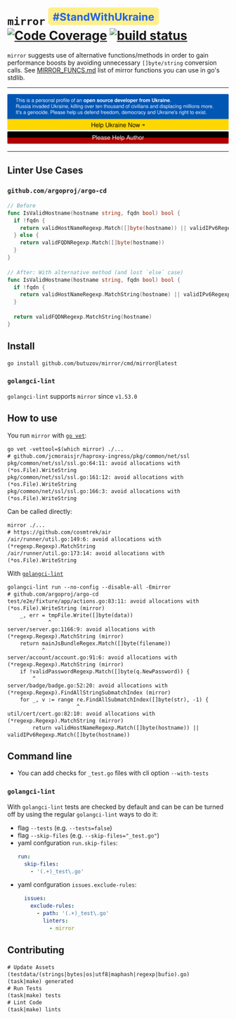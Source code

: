 # `mirror` [![Stand with Ukraine](https://raw.githubusercontent.com/vshymanskyy/StandWithUkraine/main/badges/StandWithUkraine.svg)](https://u24.gov.ua/) [![Code Coverage](https://coveralls.io/repos/github/butuzov/mirror/badge.svg?branch=main)](https://coveralls.io/github/butuzov/mirror?branch=main) [![build status](https://github.com/butuzov/mirror/actions/workflows/main.yaml/badge.svg?branch=main)]()

`mirror` suggests use of alternative functions/methods in order to gain performance boosts by avoiding unnecessary `[]byte/string` conversion calls. See [MIRROR_FUNCS.md](MIRROR_FUNCS.md) list of mirror functions you can use in go's stdlib.

---

[![United 24](https://raw.githubusercontent.com/vshymanskyy/StandWithUkraine/main/banner-personal-page.svg)](https://u24.gov.ua/)
[![Help Oleg Butuzov](https://raw.githubusercontent.com/butuzov/butuzov/main/personal.svg)](https://github.com/butuzov)

---

## Linter Use Cases

### `github.com/argoproj/argo-cd`

```go
// Before
func IsValidHostname(hostname string, fqdn bool) bool {
  if !fqdn {
    return validHostNameRegexp.Match([]byte(hostname)) || validIPv6Regexp.Match([]byte(hostname))
  } else {
    return validFQDNRegexp.Match([]byte(hostname))
  }
}

// After: With alternative method (and lost `else` case)
func IsValidHostname(hostname string, fqdn bool) bool {
  if !fqdn {
    return validHostNameRegexp.MatchString(hostname) || validIPv6Regexp.MatchString(hostname)
  }

  return validFQDNRegexp.MatchString(hostname)
}
```

## Install

```
go install github.com/butuzov/mirror/cmd/mirror@latest
```

### `golangci-lint`
`golangci-lint` supports `mirror` since `v1.53.0`


## How to use

You run `mirror` with [`go vet`](https://pkg.go.dev/cmd/vet):

```
go vet -vettool=$(which mirror) ./...
# github.com/jcmoraisjr/haproxy-ingress/pkg/common/net/ssl
pkg/common/net/ssl/ssl.go:64:11: avoid allocations with (*os.File).WriteString
pkg/common/net/ssl/ssl.go:161:12: avoid allocations with (*os.File).WriteString
pkg/common/net/ssl/ssl.go:166:3: avoid allocations with (*os.File).WriteString
```

Can be called directly:
```
mirror ./...
# https://github.com/cosmtrek/air
/air/runner/util.go:149:6: avoid allocations with (*regexp.Regexp).MatchString
/air/runner/util.go:173:14: avoid allocations with (*os.File).WriteString
```

With [`golangci-lint`](https://github.com/golangci/golangci-lint)

```
golangci-lint run --no-config --disable-all -Emirror
# github.com/argoproj/argo-cd
test/e2e/fixture/app/actions.go:83:11: avoid allocations with (*os.File).WriteString (mirror)
	_, err = tmpFile.Write([]byte(data))
	         ^
server/server.go:1166:9: avoid allocations with (*regexp.Regexp).MatchString (mirror)
	return mainJsBundleRegex.Match([]byte(filename))
	       ^
server/account/account.go:91:6: avoid allocations with (*regexp.Regexp).MatchString (mirror)
	if !validPasswordRegexp.Match([]byte(q.NewPassword)) {
	    ^
server/badge/badge.go:52:20: avoid allocations with (*regexp.Regexp).FindAllStringSubmatchIndex (mirror)
	for _, v := range re.FindAllSubmatchIndex([]byte(str), -1) {
	                  ^
util/cert/cert.go:82:10: avoid allocations with (*regexp.Regexp).MatchString (mirror)
		return validHostNameRegexp.Match([]byte(hostname)) || validIPv6Regexp.Match([]byte(hostname))
```

## Command line

- You can add checks for `_test.go` files with cli option `--with-tests`

### `golangci-lint`
  With `golangci-lint` tests are checked by default and can be can be turned off by using the regular `golangci-lint` ways to do it:

  - flag `--tests` (e.g. `--tests=false`)
  - flag `--skip-files` (e.g. `--skip-files="_test.go"`)
  - yaml confguration `run.skip-files`:
    ```yaml
    run:
      skip-files:
        - '(.+)_test\.go'
    ```
  - yaml confguration `issues.exclude-rules`:
    ```yaml
      issues:
        exclude-rules:
          - path: '(.+)_test\.go'
            linters:
              - mirror
      ```


## Contributing

```shell
# Update Assets (testdata/(strings|bytes|os|utf8|maphash|regexp|bufio).go)
(task|make) generated
# Run Tests
(task|make) tests
# Lint Code
(task|make) lints
```
